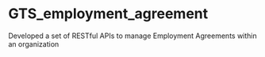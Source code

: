 # GTS_employment_agreement
Developed a set of RESTful APIs to manage Employment Agreements within an organization
